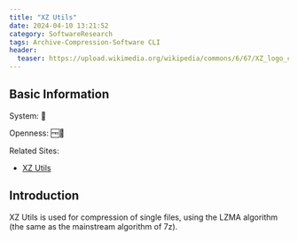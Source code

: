 ```yaml
---
title: "XZ Utils"
date: 2024-04-10 13:21:52
category: SoftwareResearch
tags: Archive-Compression-Software CLI
header:
  teaser: https://upload.wikimedia.org/wikipedia/commons/6/67/XZ_logo_contributed_by_Jia_Tan.png
---
```


## Basic Information

System: 🐧

Openness: 🆓📖

Related Sites:

* [XZ Utils](https://tukaani.org/xz/)

## Introduction

XZ Utils is used for compression of single files, using the LZMA algorithm (the same as the mainstream algorithm of 7z).
